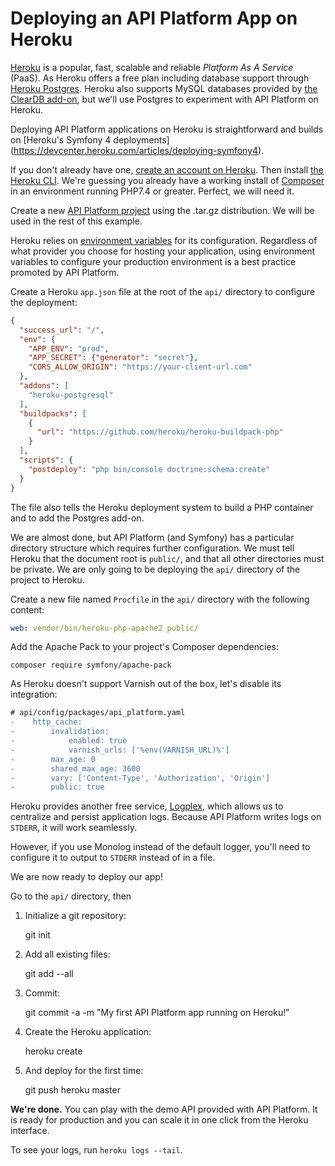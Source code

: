 # Deploying an API Platform App on Heroku

[Heroku](https://www.heroku.com) is a popular, fast, scalable and reliable *Platform As A Service* (PaaS). As Heroku offers a free plan including database support through [Heroku Postgres](https://www.heroku.com/postgres). Heroku also supports MySQL databases provided by [the ClearDB add-on](https://addons.heroku.com/cleardb), but we'll use Postgres to experiment with API Platform on Heroku.

Deploying API Platform applications on Heroku is straightforward and builds on [Heroku's Symfony 4 deployments]  (https://devcenter.heroku.com/articles/deploying-symfony4).

If you don't already have one, [create an account on Heroku](https://signup.heroku.com/dc). Then install [the Heroku
CLI](https://devcenter.heroku.com/articles/heroku-cli). We're guessing you already
have a working install of [Composer](http://getcomposer.org) in an environment running PHP7.4 or greater. Perfect, we will need it.

Create a new [API Platform project](distribution/#installing-the-framework) using the .tar.gz distribution. We will be used in the rest of this example.

Heroku relies on [environment variables](https://devcenter.heroku.com/articles/config-vars) for its configuration. Regardless of what provider you choose for hosting your application, using environment variables to configure your production environment is a best practice promoted by API Platform.

Create a Heroku `app.json` file at the root of the `api/` directory to configure the deployment:

```json
{
  "success_url": "/",
  "env": {
    "APP_ENV": "prod",
    "APP_SECRET": {"generator": "secret"},
    "CORS_ALLOW_ORIGIN": "https://your-client-url.com"
  },
  "addons": [
    "heroku-postgresql"
  ],
  "buildpacks": [
    {
      "url": "https://github.com/heroku/heroku-buildpack-php"
    }
  ],
  "scripts": {
    "postdeploy": "php bin/console doctrine:schema:create"
  }
}
```

The file also tells the Heroku deployment system to build a PHP container and to add the Postgres add-on.

We are almost done, but API Platform (and Symfony) has a particular directory structure which requires further configuration. We must tell Heroku that the document root is `public/`, and that all other directories must be private. We are only going to be deploying the `api/` directory of the project to Heroku. 

Create a new file named `Procfile` in the `api/` directory with the following content:

```yaml
web: vendor/bin/heroku-php-apache2 public/
```

Add the Apache Pack to your project's Composer dependencies:

    composer require symfony/apache-pack

As Heroku doesn't support Varnish out of the box, let's disable its integration:

```diff
# api/config/packages/api_platform.yaml
-    http_cache:
-        invalidation:
-            enabled: true
-            varnish_urls: ['%env(VARNISH_URL)%']
-        max_age: 0
-        shared_max_age: 3600
-        vary: ['Content-Type', 'Authorization', 'Origin']
-        public: true
```

Heroku provides another free service, [Logplex](https://devcenter.heroku.com/articles/logplex), which allows us to centralize and persist application logs. Because API Platform writes logs on `STDERR`, it will work seamlessly.

However, if you use Monolog instead of the default logger, you'll need to configure it to output to `STDERR` instead of
in a file.

We are now ready to deploy our app!

Go to the `api/` directory, then

1. Initialize a git repository:

    git init

2. Add all existing files:

    git add --all

3. Commit:

    git commit -a -m "My first API Platform app running on Heroku!"

4. Create the Heroku application:

    heroku create

5. And deploy for the first time:

    git push heroku master

**We're done.** You can play with the demo API provided with API Platform. It is ready for production and you
can scale it in one click from the Heroku interface.

To see your logs, run `heroku logs --tail`.

